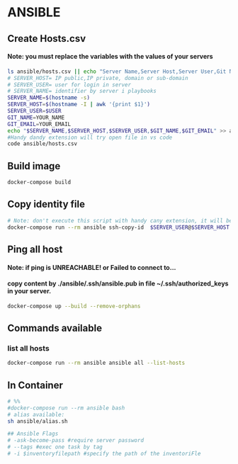 # ANSIBLE
## Create Hosts.csv

#### Note: you must replace the variables with the values ​​of your servers

```bash
ls ansible/hosts.csv || echo "Server Name,Server Host,Server User,Git Name,Git Email" > ansible/hosts.csv
# SERVER_HOST= IP public,IP private, domain or sub-domain
# SERVER_USER= user for login in server
# SERVER_NAME= identifier by server i playbooks
SERVER_NAME=$(hostname -s)
SERVER_HOST=$(hostname -I | awk '{print $1}')
SERVER_USER=$USER
GIT_NAME=YOUR_NAME
GIT_EMAIL=YOUR_EMAIL
echo "$SERVER_NAME,$SERVER_HOST,$SERVER_USER,$GIT_NAME,$GIT_EMAIL" >> ansible/hosts.csv
#Handy dandy extension will try open file in vs code
code ansible/hosts.csv

```

## Build image

```bash
docker-compose build
```

## Copy identity file 

```bash
# Note: don't execute this script with handy cany extension, it will be executed with terminal
docker-compose run --rm ansible ssh-copy-id  $SERVER_USER@$SERVER_HOST

```

## Ping all host
#### Note: if ping is UNREACHABLE! or Failed to connect to...
#### copy content by ./ansible/.ssh/ansible.pub in file ~/.ssh/authorized_keys in your server.

```bash
docker-compose up --build --remove-orphans
```

## Commands available
### list all hosts

```bash
docker-compose run --rm ansible ansible all --list-hosts
```

## In Container

```bash
# %%
#docker-compose run --rm ansible bash
# alias available:
sh ansible/alias.sh

## Ansible Flags
# -ask-become-pass #require server password
# --tags #exec one task by tag
# -i $inventoryfilepath #specify the path of the inventoriFle
```
